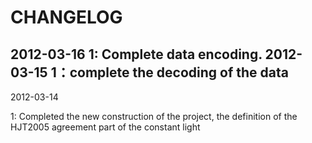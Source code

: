 # CHANGELOG


2012-03-16
1: Complete data encoding.
2012-03-15
1：complete the decoding of the data
---
2012-03-14

1: Completed the new construction of the project, the definition of the HJT2005 agreement part of the constant light
